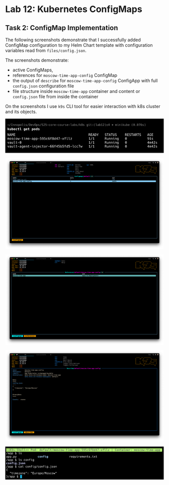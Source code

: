 # Lab 12: Kubernetes ConfigMaps

## Task 2: ConfigMap Implementation

The following screenshots demonstrate that I successfully added ConfigMap
configuration to my Helm Chart template with configuration
variables read from `files/config.json`.

The screenshots demonstrate:

- active ConfigMaps,
- references for `moscow-time-app-config` ConfigMap
- the output of `describe` for `moscow-time-app-config` ConfigApp
    with full `config.json` configuration file
- file structure inside `moscow-time-app` container and
    content or `config.json` file from inside the container

On the screenshots I use `k9s` CLI tool for easier interaction with
k8s cluster and its objects.

![lab12_task2_get_pods.png](screenshots/lab12_task2_get_pods.png)

![lab12_task2_configmaps.png](screenshots/lab12_task2_configmaps.png)

![lab12_task2_configmaps_references.png](screenshots/lab12_task2_configmaps_references.png)

![lab12_task2_configmaps_describe.png](screenshots/lab12_task2_configmaps_describe.png)

![lab12_task2_cat_from_pod.png](screenshots/lab12_task2_cat_from_pod.png)

